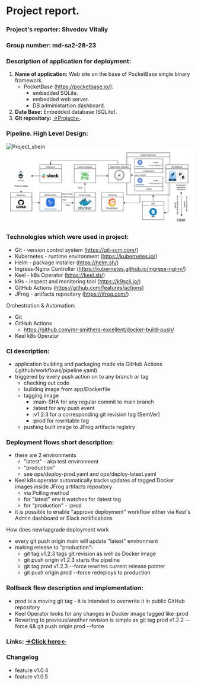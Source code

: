 # Project report.

### **Project's reporter:** Shvedov Vitaliy
### **Group number:** md-sa2-28-23

### Description of application for deployment:

1.  **Name of application:** Web site on the base of PocketBase single binary framework.
    - PocketBase (https://pocketbase.io/):
        - embedded SQLite.
        - embedded web server.
        - DB administartion dashboard.
2.  **Data Base:**  Embedded database (SQLite).
3.  **Git repository:**  [->Project<-](https://github.com/Patsa-Vatsa/Project_it-academy).


### Pipeline. High Level Design:
![Project_shem](Project.jpg)
![Project_shem](app/Project.jpg)

### Technologies which were used in project:

- Git - version control system (https://git-scm.com/)
- Kubernetes - runtime environment (https://kubernetes.io/)
- Helm - package installer (https://helm.sh/)
- Ingress-Nginx Controller (https://kubernetes.github.io/ingress-nginx/)
- Keel - k8s Operator (https://keel.sh/)
- k9s - inspect and monitoring tool (https://k9scli.io/)
- GitHub Actions (https://github.com/features/actions)
- JFrog - artifacts repository (https://jfrog.com/)

Orchestration & Automation:

- Git
- GitHub Actions
  - https://github.com/mr-smithers-excellent/docker-build-push/
- Keel k8s Operator

### CI description: 

- application building and packaging made via GitHub Actions (.github/workflows/pipeline.yaml)
- triggered by every push action on to any branch or tag
  - checking out code
  - building image from app/Dockerfile
  - tagging image
    - :main-SHA for any regular commit to main branch
    - :latest for any push event
    - :v1.2.3 for a corresponding git revision tag (SemVer)
    - :prod for rewritable tag
  - pushing built image to JFrog artifacts registry

### Deployment flows short description:

- there are 2 environments
  - "latest" - aka test environment
  - "production"
  - see ops/deploy-prod.yaml and ops/deploy-latest.yaml
- Keel k8s operator automatically tracks updates of tagged Docker images inside JFrog artifacts repository
  - via Polling method
  - for "latest" env it watches for :latest tag
  - for "production" - :prod
- it is possible to enable "approve deployment" workflow either via Keel's Admin dashboard or Slack notiifications

How does new/upgrade deployment work
- every git push origin main will update "latest" environment
- making release to "production":
  - git tag v1.2.3 tags git revision as well as Docker image
  - git push origin v1.2.3 starts the pipeline
  - git tag prod v1.2.3 --force rewrites current release pointer
  - git push origin prod --force redeploys to production

### Rollback flow description and implementation:

- prod is a moving git tag - it is intended to overwrite it in public GitHub repository
- Keel Operator looks for any changes in Docker image tagged like :prod
- Reverting to previous/another revision is simple as git tag prod v1.2.2 --force && git push origin prod --force

### Links: [->Click here<-](https://github.com/Patsa-Vatsa/Project_it-academy)

### Changelog
- feature v1.0.4
- feature v1.0.5